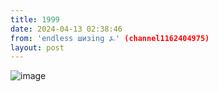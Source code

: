 ```yaml
---
title: 1999
date: 2024-04-13 02:38:46
from: 'endless шизing ⍼' (channel1162404975)
layout: post
---
```


![image](photos/photo_306@13-04-2024_02-38-46.jpg)


